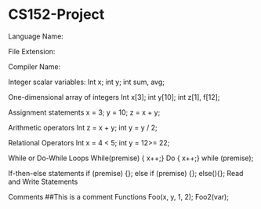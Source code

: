 # CS152-Project

Language Name: 

File Extension:

Compiler Name:

Integer scalar variables:
Int x; int y; int sum, avg;

One-dimensional array of integers
Int x[3]; int y[10]; int z[1], f[12];

Assignment statements
x = 3; y = 10; z = x + y;

Arithmetic operators
Int z = x + y; int y = y / 2;

Relational Operators
Int x = 4 < 5; int y = 12>= 22;

While or Do-While Loops
While(premise) { x++;} 
Do { x++;} while (premise);

If-then-else statements
if (premise) {}; else if (premise) {}; else(){};
Read and Write Statements


Comments
##This is a comment
Functions
Foo(x, y, 1, 2); Foo2(var);




